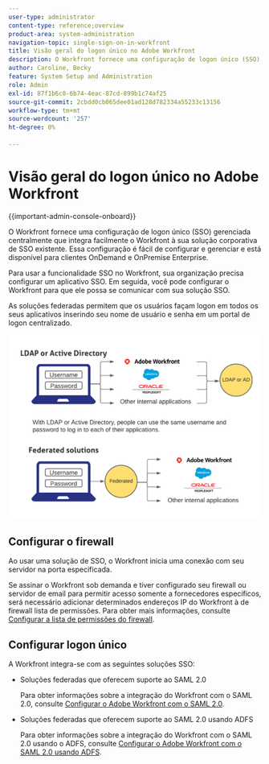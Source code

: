 ```yaml
---
user-type: administrator
content-type: reference;overview
product-area: system-administration
navigation-topic: single-sign-on-in-workfront
title: Visão geral do logon único no Adobe Workfront
description: O Workfront fornece uma configuração de logon único (SSO) gerenciada centralmente que integra facilmente o Workfront à sua solução corporativa de SSO existente. Essa configuração é fácil de configurar e gerenciar e está disponível para clientes OnDemand e OnPremise Enterprise.
author: Caroline, Becky
feature: System Setup and Administration
role: Admin
exl-id: 87f1b6c0-6b74-4eac-87cd-899b1c74af25
source-git-commit: 2cbdd0cb065dee01ad128d782334a55233c13156
workflow-type: tm+mt
source-wordcount: '257'
ht-degree: 0%

---
```


# Visão geral do logon único no Adobe Workfront

{{important-admin-console-onboard}}


O Workfront fornece uma configuração de logon único (SSO) gerenciada centralmente que integra facilmente o Workfront à sua solução corporativa de SSO existente. Essa configuração é fácil de configurar e gerenciar e está disponível para clientes OnDemand e OnPremise Enterprise.

Para usar a funcionalidade SSO no Workfront, sua organização precisa configurar um aplicativo SSO. Em seguida, você pode configurar o Workfront para que ele possa se comunicar com sua solução SSO.

As soluções federadas permitem que os usuários façam logon em todos os seus aplicativos inserindo seu nome de usuário e senha em um portal de logon centralizado.

![](assets/overview-sso-wf.png)


## Configurar o firewall

Ao usar uma solução de SSO, o Workfront inicia uma conexão com seu servidor na porta especificada.

Se assinar o Workfront sob demanda e tiver configurado seu firewall ou servidor de email para permitir acesso somente a fornecedores específicos, será necessário adicionar determinados endereços IP do Workfront à  de firewall lista de permissões. Para obter mais informações, consulte [Configurar a  lista de permissões do firewall](../../../administration-and-setup/get-started-wf-administration/configure-your-firewall.md).

## Configurar logon único

A Workfront integra-se com as seguintes soluções SSO:

* Soluções federadas que oferecem suporte ao SAML 2.0

   Para obter informações sobre a integração do Workfront com o SAML 2.0, consulte [Configurar o Adobe Workfront com o SAML 2.0](../../../administration-and-setup/add-users/single-sign-on/configure-workfront-saml-2.md).

* Soluções federadas que oferecem suporte ao SAML 2.0 usando ADFS

   Para obter informações sobre a integração do Workfront com o SAML 2.0 usando o ADFS, consulte [Configurar o Adobe Workfront com o SAML 2.0 usando ADFS](../../../administration-and-setup/add-users/single-sign-on/configure-workfront-saml-2-adfs.md).
